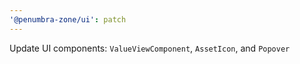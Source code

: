 ```yaml
---
'@penumbra-zone/ui': patch
---
```


Update UI components: `ValueViewComponent`, `AssetIcon`, and `Popover`

